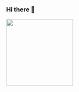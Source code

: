 ### Hi there 👋

<img height="180em" src="https://github-readme-stats.vercel.app/api?username=cedricfranke28&show_icons=true&theme=radical&hide_border=true&&count_private=true&include_all_commits=true" />
